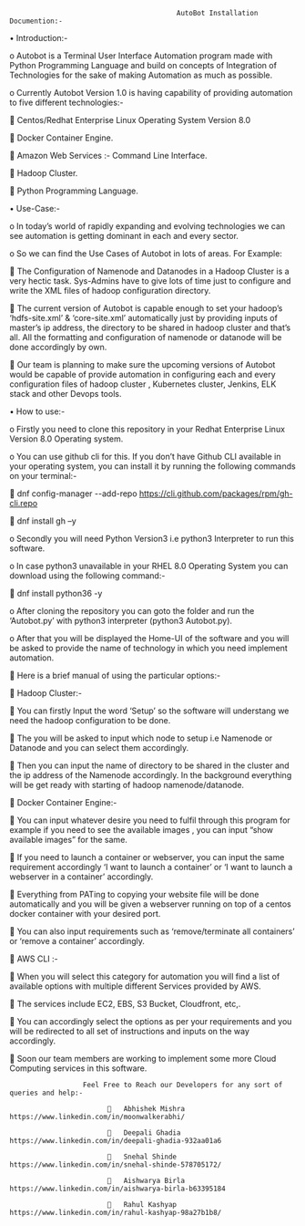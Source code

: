                                              AutoBot Installation Documention:-

•	Introduction:-

o	Autobot is a Terminal User Interface Automation program made with Python Programming Language and build on concepts of Integration of Technologies for the sake of making Automation as much as possible.

o	Currently Autobot  Version 1.0  is having capability of providing automation to five different technologies:-

	Centos/Redhat Enterprise Linux Operating System Version 8.0

	Docker Container Engine.

	Amazon Web Services :- Command Line Interface.

	Hadoop Cluster.

	Python Programming Language.

•	Use-Case:-

o	In today’s world of rapidly expanding and evolving technologies we can see automation is getting dominant in each and every sector.

o	So we can find the Use Cases of Autobot in lots of areas. For Example:

	The Configuration of Namenode and Datanodes in a Hadoop Cluster is a very hectic task. Sys-Admins have to give lots of time just to configure and write the XML files of hadoop configuration directory.

	The current version of Autobot is capable enough to set your hadoop’s ‘hdfs-site.xml’ & ‘core-site.xml’ automatically just by providing inputs of master’s ip address, the directory to be shared in hadoop cluster and that’s all. All the formatting and configuration of namenode or datanode will be done accordingly by own.

	Our team is planning to make sure the upcoming versions of Autobot would be capable of provide automation in configuring each and every configuration files of hadoop cluster , Kubernetes cluster, Jenkins, ELK stack and other Devops tools.

•	How to use:-

o	Firstly you need to clone this repository in your Redhat Enterprise Linux Version 8.0 Operating system.

o	You can use github cli for this. If you don’t have Github CLI available in your operating system, you can install it by running the following commands on your terminal:-

	dnf config-manager --add-repo https://cli.github.com/packages/rpm/gh-cli.repo

	dnf install gh –y

o	Secondly you will need Python Version3 i.e python3 Interpreter to run this software.

o	In case python3 unavailable in your RHEL 8.0 Operating System you can download using the following command:-

	dnf install python36 -y

o	After cloning the repository you can goto the folder and run the ‘Autobot.py’ with python3 interpreter (python3 Autobot.py).

o	After that you will be displayed the Home-UI of the software and you will be asked to provide the name of technology in which you need implement automation.


	Here is a brief manual of using the particular options:-

	Hadoop Cluster:-

	You can firstly Input the word ‘Setup’ so the software will understang we need the hadoop configuration to be done.

	The you will be asked to input which node to setup i.e Namenode or Datanode and you can select them accordingly.

	Then you can input the name of directory to be shared in the cluster and the ip address of the Namenode accordingly. In the background everything will be get ready 
with starting of hadoop namenode/datanode.

	Docker Container Engine:-

	You can input whatever desire you need to fulfil through this program for example if you need to see the available images , you can input “show available images” for the same.

	If you  need to launch a container or webserver, you can input the same requirement accordingly ‘I want to launch a container’ or ‘I want to launch a webserver in a container’ accordingly.

	Everything from PATing to copying your website file will be done automatically and you will be given a webserver running on top of a centos docker container with your desired port.

	You can also input requirements such as ‘remove/terminate all containers’ or ‘remove a container’ accordingly.


	AWS CLI :-

	When you will select this category for automation you will find a list of available options with multiple different Services provided by AWS.

	The services include EC2, EBS, S3 Bucket, Cloudfront, etc,.

	You can accordingly select the options as per your requirements and you will be redirected to all set of instructions and inputs on the way accordingly.

	Soon our team members are working to implement some more Cloud Computing services in this software.

                      Feel Free to Reach our Developers for any sort of queries and help:-

                            	Abhishek Mishra https://www.linkedin.com/in/moonwalkerabhi/
                                                   
                            	Deepali Ghadia  https://www.linkedin.com/in/deepali-ghadia-932aa01a6

                            	Snehal Shinde  https://www.linkedin.com/in/snehal-shinde-578705172/

                            	Aishwarya Birla https://www.linkedin.com/in/aishwarya-birla-b63395184
    
                            	Rahul Kashyap   https://www.linkedin.com/in/rahul-kashyap-98a27b1b8/

                                                                                                                                                         

